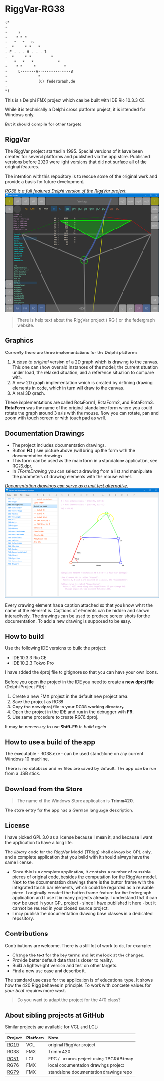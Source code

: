 ﻿# RiggVar-RG38

```
(*
-
-     F
-    * * *
-   *   *   G
-  *     * *   *
- E - - - H - - - I
-  *     * *         *
-   *   *   *           *
-    * *     *             *
-     D-------A---------------B
-              *
-              (C) federgraph.de
-
*)
```


This is a Delphi FMX project which can be built with IDE Rio 10.3.3 CE.

While it is technically a Delphi cross platform project, it is intended for Windows only.

But it should compile for other targets.

## RiggVar

The RiggVar project started in 1995.
Special versions of it have been created for several platforms and published via the app store.
Published versions before 2020 were light versions that did not surface all of the original features.

The intention with this repository is to rescue some of the original work
and provide a basis for future development.

<a href="doc/images/RiggVar-RG38-01.png">*RG38 is a full featured Delphi version of the RiggVar project.*<br>
![RG38 screenshot](doc/images/RiggVar-RG38-01.png)</a>

> There is help text about the RiggVar project ( RG ) on the federgraph website.

## Graphics

Currently there are three implementations for the Delphi platform:

1. A *close to original* version of a 2D graph which is drawing to the canvas.
This one can show overlaid instances of the model; the current situation under load,
the relaxed situation, and a reference situation to compare with.
2. A new 2D graph implementation which is created by defining drawing elements in code, which in turn will draw to the canvas.
3. A real 3D graph.

These implementations are called RotaForm1, RotaForm2, and RotaForm3.
**RotaForm** was the name of the original standalone form where you could rotate the graph around 3 axis with the mouse.
Now you can rotate, pan and zoom with touch screen or with touch pad as well.

## Documentation Drawings

- The project includes documentation drawings.
- Button **FD** ( see picture above )will bring up the form with the documentation drawings.
- This form can be used as the main form in a standalone application, see RG76.dpr.
- In *TFormDrawing* you can select a drawing from a list and manipulate the parameters of drawing elements with the mouse wheel.

<a href="doc/images/RiggVar-FD-01.png">*Documentation drawings can serve as a unit test alternative.*<br>
![FormDrawing screenshot](doc/images/RiggVar-FD-01.png)</a>

Every drawing element has a caption attached so that you know what the name of the element is.
Captions of elements can be hidden and shown interactively.
The drawings can be used to produce screen shots for the documentation.
To add a new drawing is supposed to be easy.

## How to build

Use the following IDE versions to build the project:
- IDE 10.3.3 Rio CE
- IDE 10.2.3 Tokyo Pro

I have added the dproj file to gitignore so that you can have your own icons.

Before you open the project in the IDE you need to create a **new dproj file** (Delphi Project File):

1. Create a new FMX project in the default new project area.
1. Save the project as RG38
1. Copy the new dproj file to your RG38 working directory.
1. Open the project in the IDE and run in the debugger with **F9**.
1. Use same procedure to create RG76.dproj.

It may be necessary to use **Shift-F9** to *build again*.

## How to use a build of the app

The executable - RG38.exe - can be used standalone on any current Windows 10 machine.

There is no database and no files are saved by default.
The app can be run from a USB stick.

## Download from the Store

> The name of the Windows Store application is **Trimm420**.

The store entry for the app has a German language description.

## License

I have picked GPL 3.0 as a license because I mean it,
and because I want the application to have a long life.

The *library* code for the RiggVar Model (TRigg) shall always be GPL only,
and a complete application that you build with it should always have the same license.

- Since this is a complete application, it contains a number of reusable pieces of original code, besides the computation for the RiggVar model.
Next to the documentation drawings there is the button frame with the integrated touch bar elements, which could be regarded as a reusable piece.
I originally created the button frame feature for the federgraph application and I use it in many projects already.
I understand that it can now be used in your GPL project - since I have published it here - 
but it cannot be reused in your closed source project.
- I may publish the documentation drawing base classes in a dedicated repository.

## Contributions

Contributions are welcome. There is a still lot of work to do, for example:

- Change the text for the key terms and let me look at the changes.
- Provide better default data that is closer to reality.
- Build a lightweight version and test on other targets.
- Find a new use case and describe it.

The standard use case for the application is of educational type.
It shows how the 420 Rigg behaves in principle.
To work with concrete values for *your boat* requires more *work*.

> Do you want to adapt the project for the 470 class?

## About sibling projects at GitHub

Similar projects are available for VCL and LCL:

| Project | Platform | Note |
| :-- | :- | :- |
| [RG19](https://github.com/federgraph/RiggVar-RG19) | VCL | original RiggVar project |
| RG38 | FMX | Trimm 420 |
| [RG51](https://github.com/federgraph/RiggVar-RG51) | LCL | FPC / Lazarus project using TBGRABitmap |
| RG76 | FMX | local documentation drawings project |
| [RG79](https://github.com/federgraph/documentation-drawings) | FMX | standalone documentation drawings repo |
